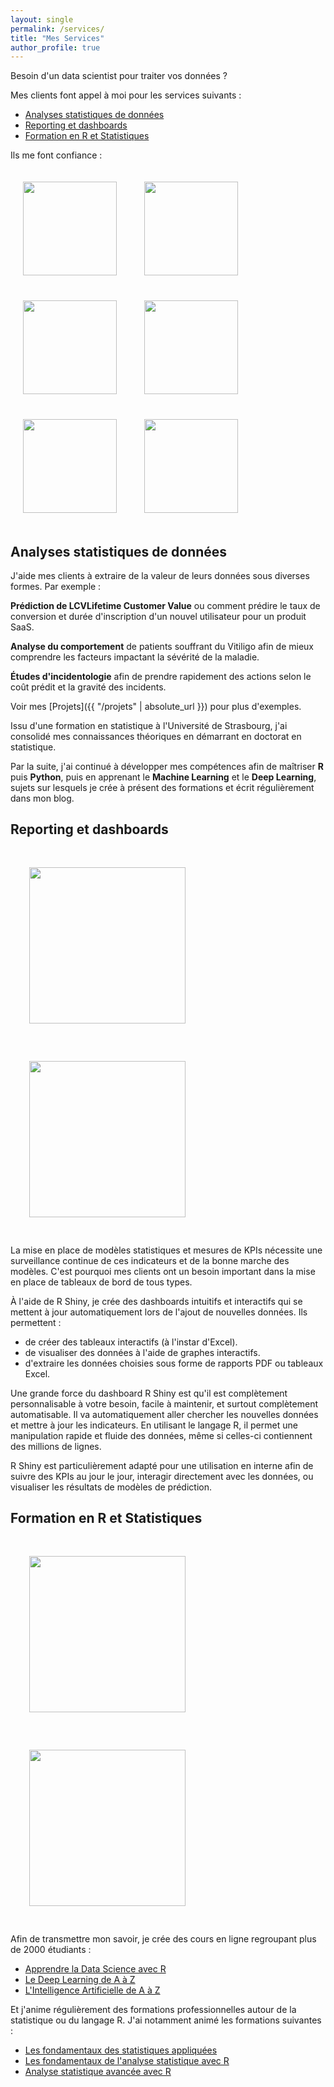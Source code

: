 ```yaml
---
layout: single
permalink: /services/
title: "Mes Services"
author_profile: true
---
```


Besoin d'un data scientist pour traiter vos données ?

Mes clients font appel à moi pour les services suivants :

* [Analyses statistiques de données](#analyses-statistiques-de-données)
* [Reporting et dashboards](#reporting-et-dashboards)
* [Formation en R et Statistiques](#formation-en-r-et-statistiques)

Ils me font confiance :

<div class="text-center">
	<img src="{{ "/assets/images/renault-logo.png" | absolute_url }}" width="150px" style="margin: 20px">
	<img src="{{ "/assets/images/bcg-logo.png" | absolute_url }}" width="150px" style="margin: 20px">
	<img src="{{ "/assets/images/emma-logo.jpg" | absolute_url }}" width="150px" style="margin: 20px">
	<img src="{{ "/assets/images/formation-bigdata-logo.jpg" | absolute_url }}" width="150px" style="margin: 20px">
	<img src="{{ "/assets/images/cargomedia-logo.png" | absolute_url }}" width="150px" style="margin: 20px">
	<img src="{{ "/assets/images/dataexp-logo.png" | absolute_url }}" width="150px" style="margin: 20px">
</div>

## Analyses statistiques de données

J'aide mes clients à extraire de la valeur de leurs données sous diverses formes. Par exemple :

**Prédiction de <span class="tooltip">LCV<span class="tooltiptext">Lifetime Customer Value</span></span>** ou comment prédire le taux de conversion et durée d'inscription d'un nouvel utilisateur pour un produit SaaS.

**Analyse du comportement** de patients souffrant du Vitiligo afin de mieux comprendre les facteurs impactant la sévérité de la maladie.

**Études d'incidentologie** afin de prendre rapidement des actions selon le coût prédit et la gravité des incidents.

Voir mes [Projets]({{ "/projets" | absolute_url }}) pour plus d'exemples.

Issu d'une formation en statistique à l'Université de Strasbourg, j'ai consolidé mes connaissances théoriques en démarrant en doctorat en statistique. 

Par la suite, j'ai continué à développer mes compétences afin de maîtriser **R** puis **Python**, puis en apprenant le **Machine Learning** et le **Deep Learning**, sujets sur lesquels je crée à présent des formations et écrit régulièrement dans mon blog.

## Reporting et dashboards

<div class="text-center">
	<a href="{{ "/assets/images/duraviz.png" | absolute_url }}"><img src="{{ "/assets/images/duraviz.png" | absolute_url }}" width="250px" style="margin: 30px"></a>
	<a href="{{ "/assets/images/mds.png" | absolute_url }}"><img src="{{ "/assets/images/mds.png" | absolute_url }}" width="250px" style="margin: 30px"></a>
</div>

La mise en place de modèles statistiques et mesures de KPIs nécessite une surveillance continue de ces indicateurs et de la bonne marche des modèles. C'est pourquoi mes clients ont un besoin important dans la mise en place de tableaux de bord de tous types.

À l'aide de R Shiny, je crée des dashboards intuitifs et interactifs qui se mettent à jour automatiquement lors de l'ajout de nouvelles données. Ils permettent :

* de créer des tableaux interactifs (à l'instar d'Excel).
* de visualiser des données à l'aide de graphes interactifs.
* d'extraire les données choisies sous forme de rapports PDF ou tableaux Excel.

Une grande force du dashboard R Shiny est qu'il est complètement personnalisable à votre besoin, facile à maintenir, et surtout complètement automatisable. Il va automatiquement aller chercher les nouvelles données et mettre à jour les indicateurs. En utilisant le langage R, il permet une manipulation rapide et fluide des données, même si celles-ci contiennent des millions de lignes.

R Shiny est particulièrement adapté pour une utilisation en interne afin de suivre des KPIs au jour le jour, interagir directement avec les données, ou visualiser les résultats de modèles de prédiction.

## Formation en R et Statistiques

<div class="text-center">
	<a href="https://www.udemy.com/le-deep-learning-de-a-a-z/" target="_blank"><img src="{{ "/assets/images/deep-learning-udemy.png" | absolute_url }}" width="250px" style="margin: 30px"></a>
	<a href="https://www.udemy.com/datascience-r/" target="_blank"><img src="{{ "/assets/images/r-udemy.png" | absolute_url }}" width="250px" style="margin: 30px"></a>
</div>

Afin de transmettre mon savoir, je crée des cours en ligne regroupant plus de 2000 étudiants :

* [Apprendre la Data Science avec R](https://www.udemy.com/datascience-r/?couponCode=WEBSITE)
* [Le Deep Learning de A à Z](https://www.udemy.com/le-deep-learning-de-a-a-z/?couponCode=WEBSITE)
* [L'Intelligence Artificielle de A à Z](https://www.udemy.com/intelligence-artificielle-az/?couponCode=WEBSITE)

Et j'anime régulièrement des formations professionnelles autour de la statistique ou du langage R. J'ai notamment animé les formations suivantes :

* [Les fondamentaux des statistiques appliquées](https://www.ib-formation.fr/catalogue/nbs-details/catref/universib-formations-informatiques-informatique-decisionnelle-les-fondamentaux/ref/bi090/les-fondamentaux-des-statistiques-appliquees)
* [Les fondamentaux de l'analyse statistique avec R](https://www.ib-formation.fr/catalogue/nbs-details/catref/universib-formations-informatiques-informatique-decisionnelle-les-fondamentaux/ref/bi103/les-fondamentaux-de-lanalyse-statistique-avec-r)
* [Analyse statistique avancée avec R](https://www.ib-formation.fr/catalogue/nbs-details/catref/universib-formations-informatiques-informatique-decisionnelle-les-fondamentaux/ref/bi104/analyse-statistique-avancee-avec-r)

